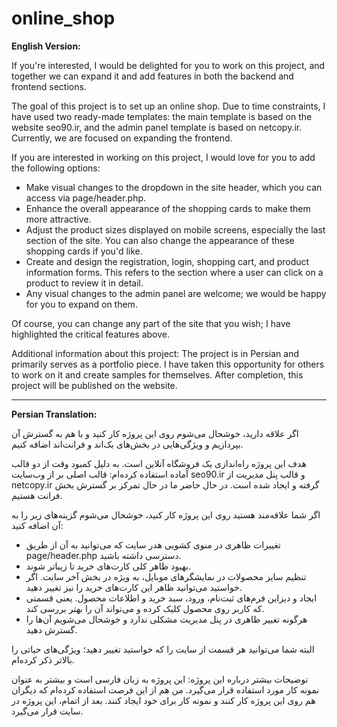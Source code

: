 # online_shop

**English Version:**

If you're interested, I would be delighted for you to work on this project, and together we can expand it and add features in both the backend and frontend sections. 

The goal of this project is to set up an online shop. Due to time constraints, I have used two ready-made templates: the main template is based on the website seo90.ir, and the admin panel template is based on netcopy.ir. Currently, we are focused on expanding the frontend.

If you are interested in working on this project, I would love for you to add the following options:

- Make visual changes to the dropdown in the site header, which you can access via page/header.php.
- Enhance the overall appearance of the shopping cards to make them more attractive.
- Adjust the product sizes displayed on mobile screens, especially the last section of the site. You can also change the appearance of these shopping cards if you'd like.
- Create and design the registration, login, shopping cart, and product information forms. This refers to the section where a user can click on a product to review it in detail.
- Any visual changes to the admin panel are welcome; we would be happy for you to expand on them.


Of course, you can change any part of the site that you wish; I have highlighted the critical features above.

Additional information about this project: The project is in Persian and primarily serves as a portfolio piece. I have taken this opportunity for others to work on it and create samples for themselves. After completion, this project will be published on the website.

---

**Persian Translation:**

اگر علاقه دارید، خوشحال می‌شوم روی این پروژه کار کنید و با هم به گسترش آن بپردازیم و ویژگی‌هایی در بخش‌های بک‌اند و فرانت‌اند اضافه کنیم.

هدف این پروژه راه‌اندازی یک فروشگاه آنلاین است. به دلیل کمبود وقت از دو قالب آماده استفاده کرده‌ام: قالب اصلی بر از وب‌سایت seo90.ir و قالب پنل مدیریت از netcopy.ir گرفته و ایجاد شده است. در حال حاضر ما در حال تمرکز بر گسترش بخش فرانت هستیم.

اگر شما علاقه‌مند هستید روی این پروژه کار کنید، خوشحال می‌شوم گزینه‌های زیر را به آن اضافه کنید:

- تغییرات ظاهری در منوی کشویی هدر سایت که می‌توانید به آن از طریق page/header.php دسترسی داشته باشید.
- بهبود ظاهر کلی کارت‌های خرید تا زیباتر شوند.
- تنظیم سایز محصولات در نمایشگرهای موبایل، به ویژه در بخش آخر سایت. اگر خواستید می‌توانید ظاهر این کارت‌های خرید را نیز تغییر دهید.
- ایجاد و دیزاین فرم‌های ثبت‌نام، ورود، سبد خرید و اطلاعات محصول. یعنی قسمتی که کاربر روی محصول کلیک کرده و می‌تواند آن را بهتر بررسی کند.
- هرگونه تغییر ظاهری در پنل مدیریت مشکلی ندارد و خوشحال می‌شویم آن‌ها را گسترش دهید.

البته شما می‌توانید هر قسمت از سایت را که خواستید تغییر دهید؛ ویژگی‌های حیاتی را بالاتر ذکر کرده‌ام.

توضیحات بیشتر درباره این پروژه: این پروژه به زبان فارسی است و بیشتر به عنوان نمونه کار مورد استفاده قرار می‌گیرد. من هم از این فرصت استفاده کرده‌ام که دیگران هم روی این پروژه کار کنند و نمونه کار برای خود ایجاد کنند. بعد از اتمام، این پروژه در سایت قرار می‌گیرد.
